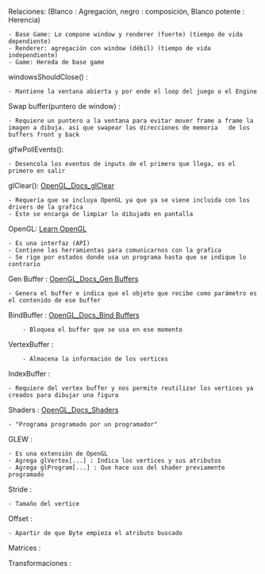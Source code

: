  Relaciones:	(Blanco : Agregación, negro : composición, Blanco potente : Herencia)

	- Base Game: Lo compone window y renderer (fuerte) (tiempo de vida dependiente)
	- Renderer: agregación con window (débil) (tiempo de vida independiente)
	- Game: Hereda de base game


windowsShouldClose() :
```
- Mantiene la ventana abierta y por ende el loop del juego o el Engine
```

Swap buffer(puntero de window) :
```
- Requiere un puntero a la ventana para evitar mover frame a frame la imagen a dibuja. asi que swapear las direcciones de memoria 	de los buffers front y back
```

glfwPollEvents():
```
- Desencola los eventos de inputs de el primero que llega, es el primero en salir
```

glClear(): [OpenGL_Docs_glClear](https://docs.gl/gl4/glClear)
```
- Requería que se incluya OpenGL ya que ya se viene incluida con los drivers de la grafica
- Este se encarga de limpiar lo dibujado en pantalla
```

OpenGL: [Learn OpenGL](https://learnopengl.com/Introduction)
```
- Es una interfaz (API)
- Contiene las herramientas para comunicarnos con la grafica
- Se rige por estados donde usa un programa hasta que se indique lo contrario
```

Gen Buffer : [OpenGL_Docs_Gen Buffers](https://docs.gl/gl4/glGenBuffers)
```
- Genera el buffer e indica que el objeto que recibe como parámetro es el contenido de ese buffer
```

BindBuffer : [OpenGL_Docs_Bind Buffers](https://docs.gl/gl4/glBindBuffer)
```
	- Bloquea el buffer que se usa en ese momento
```

VertexBuffer :
```
	- Almacena la información de los vertices
```

IndexBuffer :
```
- Requiere del vertex buffer y nos permite reutilizar los vertices ya creados para dibujar una figura
```

Shaders : [OpenGL_Docs_Shaders](https://learnopengl.com/Getting-started/Shaders)
```
- "Programa programado por un programador"
```

GLEW :
```
- Es una extensión de OpenGL
- Agrega glVertex[...] : Indica los vertices y sus atributos
- Agrega glProgram[...] : Que hace uso del shader previamente programado
```

Stride :
```
- Tamaño del vertice
```

Offset :
```
- Apartir de que Byte empieza el atributo buscado
```

Matrices :

Transformaciones : 
